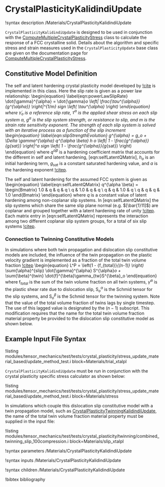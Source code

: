 # CrystalPlasticityKalidindiUpdate

!syntax description /Materials/CrystalPlasticityKalidindiUpdate

`CrystalPlasticityKalidindiUpdate` is designed to be used in conjunction with the
[ComputeMultipleCrystalPlasticityStress](/ComputeMultipleCrystalPlasticityStress.md) class to calculate
the response of a FCC crystalline solid. Details about the algorithm and specific
stress and strain measures used in the `CrystalPlasticityUpdate` base class are
given on the documentation page for
[ComputeMultipleCrystalPlasticityStress](/ComputeMultipleCrystalPlasticityStress.md).

## Constitutive Model Definition

The self and latent hardening crystal plasticity model developed by
[!cite](kalidindi1992) is implemented in this class. Here the slip rate is given
as a power law relationship:
\begin{equation}
  \label{eqn:powerLawSlipRate}
  \dot{\gamma}^{\alpha} = \dot{\gamma}_o \left| \frac{\tau^{\alpha}}{g^{\alpha}} \right|^{1/m} sign \left( \tau^{\alpha} \right)
\end{equation}
where $\dot{\gamma}_o$ is a reference slip rate, $\tau^{\alpha}$ is the applied
shear stress on each slip system $\alpha$, $g^{\alpha}$ is the slip system
strength, or resistance to slip, and $m$ is the strain rate sensitivity
exponent. The strength of each slip system is solved with an iterative process
as a function of the slip increment
\begin{equation}
  \label{eqn:slipStrengthEvolution}
  g^{\alpha} =  g_o + \Delta \gamma^{\alpha} q^{\alpha \beta} h _o \left| 1 - \frac{g^{\alpha}}{g_{sat}}  \right|^a sign \left( 1 - \frac{g^{\alpha}}{g_{sat}} \right)
\end{equation}
where $q^{\alpha \beta}$ is a hardening coefficient matrix that accounts for the
different in self and latent hardening, [eqn:selfLatentQMatrix], $h_o$
is an initial hardening term, $g_{sat}$ is a constant saturated hardening value,
and $a$ is the hardening exponent [!citep](kalidindi1992).

The self and latent hardening for the assumed FCC system is given as
\begin{equation}
  \label{eqn:selfLatentQMatrix}
  q^{\alpha \beta} = \begin{Bmatrix}
                       1.0 & q   & q   & q  \\
                       q   & 1.0 & q   & q  \\
                       q   & q   & 1.0 & q  \\
                       q   & q   & q   & 1.0
                     \end{Bmatrix}
\end{equation}
where $q$ is a constant value of latent hardening among non-coplanar slip
systems. In [eqn:selfLatentQMatrix] the slip systems which share the
same slip plane normal (e.g. $[\bar{1}11]$) are coplanar and grouped together
with a latent hardening rate of unity [!citep](kalidindi1992). Each matrix entry in
[eqn:selfLatentQMatrix] represents the interaction among two different
coplanar slip system groups, for a total of six slip systems
[!citep](kalidindi1992).


### Connection to Twinning Constitutive Models

In simulations where both twin propagation and dislocation slip constitutive models
are included, the influence of the twin propagation on the plastic velocity gradient
is implemented as a fraction of the total twin volume fraction [!citep](kalidindi2001)
\begin{equation}
L^P = \left(1 - {f_{total}}_{(n-1)} \right) \sum_{\alpha}^{slip} \dot{\gamma}^{\alpha} S^{\alpha}_o + \sum_{\beta}^{twin} \dot{f}^{\beta}\gamma_{tw}S^{\beta}_o
\end{equation}
where f$_{total}$ is the sum of the twin volume fraction on all twin systems,
$\dot{\gamma}^{\alpha}$ is the plastic shear rate due to dislocation slip,
S$^{\alpha}_o$ is the Schmid tensor for the slip systems, and S$^{\beta}_o$ is the
Schmid tensor for the twinning system.
Note that the value of the total volume fraction of twins lags by single timestep.
The use of this lagged value is designated by the $(n-1)$ subscript.
This modification requires that the name for the total twin volume
fraction material property be provided to the dislocation slip constitutive model
as shown below.


## Example Input File Syntax

!listing modules/tensor_mechanics/test/tests/crystal_plasticity/stress_update_material_based/update_method_test.i block=Materials/trial_xtalpl

`CrystalPlasticityKalidindiUpdate` must be run in conjunction with the crystal
plasticity specific  stress calculator as shown below:

!listing modules/tensor_mechanics/test/tests/crystal_plasticity/stress_update_material_based/update_method_test.i block=Materials/stress

In simulations which couple this dislocation slip constitutive model with a twin
propagation model, such as
[CrystalPlasticityTwinningKalidindiUpdate](/CrystalPlasticityTwinningKalidindiUpdate.md),
the name of the total twin volume fraction material property must be supplied
in the input file:

!listing modules/tensor_mechanics/test/tests/crystal_plasticity/twinning/combined_twinning_slip_100compression.i block=Materials/slip_xtalpl

!syntax parameters /Materials/CrystalPlasticityKalidindiUpdate

!syntax inputs /Materials/CrystalPlasticityKalidindiUpdate

!syntax children /Materials/CrystalPlasticityKalidindiUpdate

!bibtex bibliography

